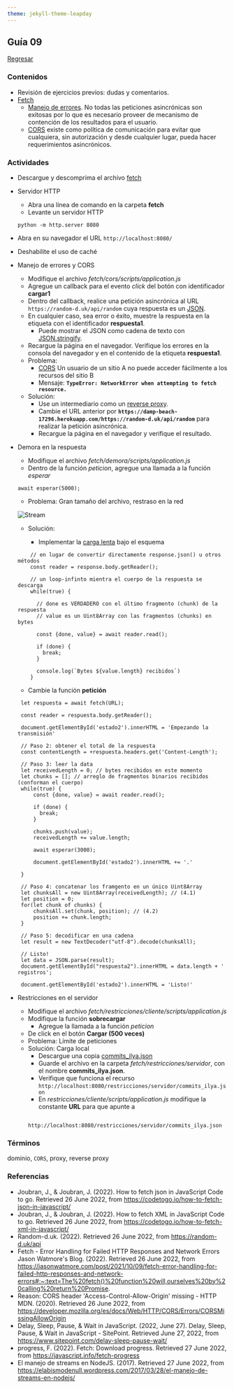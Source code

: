 ```yaml
---
theme: jekyll-theme-leapday
---
```


## Guía 09

[Regresar](/DAWM/)

### Contenidos

* Revisión de ejercicios previos: dudas y comentarios.
* [Fetch](https://dmitripavlutin.com/javascript-fetch-async-await/)
	+ [Manejo de errores](https://jasonwatmore.com/post/2021/10/09/fetch-error-handling-for-failed-http-responses-and-network-errors). No todas las peticiones asincrónicas son exitosas por lo que es necesario proveer de mecanismo de contención de los resultados para el usuario.
	+ [CORS](https://developer.mozilla.org/es/docs/Web/HTTP/CORS/Errors/CORSMissingAllowOrigin) existe como política de comunicación para evitar que cualquiera, sin autorización y desde cualquier lugar, pueda hacer requerimientos asincrónicos. 


### Actividades

* Descargue y descomprima el archivo [fetch](../ejercicios/fetch.zip)
* Servidor HTTP
	+ Abra una línea de comando en la carpeta **fetch**
	+ Levante un servidor HTTP
	```
	python -m http.server 8080
	``` 
* Abra en su navegador el URL `http://localhost:8080/`
* Deshabilite el uso de caché
* Manejo de errores y CORS
	+ Modifique el archivo *fetch/cors/scripts/application.js*
	+ Agregue un callback para el evento *click* del botón con identificador **cargar1**
	+ Dentro del callback, realice una petición asincrónica al URL `https://random-d.uk/api/random` cuya respuesta es un [JSON](https://codetogo.io/how-to-fetch-json-in-javascript/).
	+ En cualquier caso, sea error o éxito, muestre la respuesta en la etiqueta con el identificador **respuesta1**. 
		- Puede mostrar el JSON como cadena de texto con [JSON.stringify](https://developer.mozilla.org/es/docs/Web/JavaScript/Reference/Global_Objects/JSON/stringify).
	+ Recargue la página en el navegador. Verifique los errores en la consola del navegador y en el contenido de la etiqueta **respuesta1**.
	+ Problema:  
		- [CORS](https://javascript.info/fetch-crossorigin) Un usuario de un sitio A no puede acceder fácilmente a los recursos del sitio B
		- Mensaje: **`TypeError: NetworkError when attempting to fetch resource.`**
	+ Solución:
		- Use un intermediario como un [reverse proxy](https://httptoolkit.tech/blog/cors-proxies/). 
		- Cambie el URL anterior por **`https://damp-beach-17296.herokuapp.com/https://random-d.uk/api/random`** para realizar la petición asincrónica. 
		- Recargue la página en el navegador y verifique el resultado.

* Demora en la respuesta
	
	+ Modifique el archivo *fetch/demora/scripts/application.js*
	+ Dentro de la función *peticion*, agregue una llamada a la función *esperar* 
	```
	await esperar(5000);
	```

	+ Problema: Gran tamaño del archivo, restraso en la red

	![Stream](./imagenes/fuentes.jpg)

	+ Solución:

		- Implementar la [carga lenta](https://javascript.info/fetch-progress) bajo el esquema
		
	```
		// en lugar de convertir directamente response.json() u otros métodos
		const reader = response.body.getReader();

		// un loop-infinto mientra el cuerpo de la respuesta se descarga
		while(true) {

		  // done es VERDADERO con el último fragmento (chunk) de la respuesta
		  // value es un Uint8Array con las fragmentos (chunks) en bytes
		  
		  const {done, value} = await reader.read();

		  if (done) {
		    break;
		  }

		  console.log(`Bytes ${value.length} recibidos`)
		}
	```

	- Cambie la función **petición**


	```
	 let respuesta = await fetch(URL);

	 const reader = respuesta.body.getReader();

	 document.getElementById('estado2').innerHTML = 'Empezando la transmisión'

	 // Paso 2: obtener el total de la respuesta
	 const contentLength = +respuesta.headers.get('Content-Length');

	 // Paso 3: leer la data
	 let receivedLength = 0; // bytes recibidos en este momento
	 let chunks = []; // arreglo de fragmentos binarios recibidos (conforman el cuerpo) 
	 while(true) {
		 const {done, value} = await reader.read();

		 if (done) {
		   break;
		 }

		 chunks.push(value);
		 receivedLength += value.length;

		 await esperar(3000);

		 document.getElementById('estado2').innerHTML += '.'

	 }

	 // Paso 4: concatenar los framgento en un único Uint8Array
	 let chunksAll = new Uint8Array(receivedLength); // (4.1)
	 let position = 0;
	 for(let chunk of chunks) {
		 chunksAll.set(chunk, position); // (4.2)
		 position += chunk.length;
	 }

	 // Paso 5: decodificar en una cadena
	 let result = new TextDecoder("utf-8").decode(chunksAll);

	 // Listo!
	 let data = JSON.parse(result);
	 document.getElementById("respuesta2").innerHTML = data.length + ' registros';

	 document.getElementById('estado2').innerHTML = 'Listo!'
	``` 


* Restricciones en el servidor

	+ Modifique el archivo *fetch/restricciones/cliente/scripts/application.js*
	+ Modifique la función **sobrecargar**
		- Agregue la llamada a la función *peticion*
	+ De click en el botón **Cargar (500 veces)**
	+ Problema: Límite de peticiones
	+ Solución: Carga local
		- Descargue una copia [commits_ilya.json](./archivos/commits_ilya.json)
		- Guarde el archivo en la carpeta *fetch/restricciones/servidor*, con el nombre **commits_ilya.json**.
		- Verifique que funciona el recurso `http://localhost:8080/restricciones/servidor/commits_ilya.json`
		- En *restricciones/cliente/scripts/application.js* modifique la constante **URL** para que apunte a 
		```
				http://localhost:8080/restricciones/servidor/commits_ilya.json
		```
	

### Términos

dominio, `CORS`, proxy, reverse proxy

### Referencias

* Joubran, J., & Joubran, J. (2022). How to fetch json in JavaScript Code to go. Retrieved 26 June 2022, from https://codetogo.io/how-to-fetch-json-in-javascript/
* Joubran, J., & Joubran, J. (2022). How to fetch XML in JavaScript Code to go. Retrieved 26 June 2022, from https://codetogo.io/how-to-fetch-xml-in-javascript/
* Random-d.uk. (2022). Retrieved 26 June 2022, from https://random-d.uk/api
* Fetch - Error Handling for Failed HTTP Responses and Network Errors Jason Watmore's Blog. (2022). Retrieved 26 June 2022, from https://jasonwatmore.com/post/2021/10/09/fetch-error-handling-for-failed-http-responses-and-network-errors#:~:text=The%20fetch()%20function%20will,ourselves%20by%20calling%20return%20Promise.
* Reason: CORS header 'Access-Control-Allow-Origin' missing - HTTP MDN. (2020). Retrieved 26 June 2022, from https://developer.mozilla.org/es/docs/Web/HTTP/CORS/Errors/CORSMissingAllowOrigin
* Delay, Sleep, Pause, & Wait in JavaScript. (2022, June 27). Delay, Sleep, Pause, & Wait in JavaScript - SitePoint. Retrieved June 27, 2022, from https://www.sitepoint.com/delay-sleep-pause-wait/
* progress, F. (2022). Fetch: Download progress. Retrieved 27 June 2022, from https://javascript.info/fetch-progress
* El manejo de streams en NodeJS. (2017). Retrieved 27 June 2022, from https://elabismodenull.wordpress.com/2017/03/28/el-manejo-de-streams-en-nodejs/
